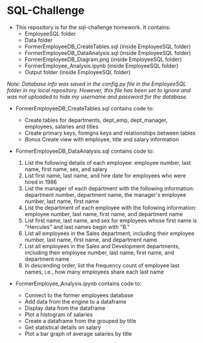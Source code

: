 # SQL-Challenge

* This repository is for the sql-challenge homework.  It contains:
    * EmployeeSQL folder
    * Data folder
    * FormerEmployeeDB_CreateTables.sql (inside EmployeeSQL folder)
    * FormerEmployeeDB_DataAnalysis.sql (inside EmployeeSQL folder)
    * FormerEmployeeDB_Diagram.png (inside EmployeeSQL folder)
    * FormerEmployee_Analysis.ipynb (inside EmployeeSQL folder)
    * Output folder (inside EmployeeSQL folder)

*Note: Database info was saved in the config.py file in the EmployeeSQL folder in my local repository.  However, this file has been set to ignore and was not uploaded to hide my username and password for the database.*


* FormerEmployeeDB_CreateTables.sql contains code to:
    * Create tables for departments, dept_emp, dept_manager, employees, salaries and titles
    * Create primary keys, foreigns keys and relationships between tables
    * *Bonus* Create view with employee, title and salary information


* FormerEmployeeDB_DataAnalysis.sql contains code to:
    1. List the following details of each employee: employee number, last name, first name, sex, and salary
    2. List first name, last name, and hire date for employees who were hired in 1986
    3. List the manager of each department with the following information: department number, department name, the manager's employee number, last name, first name
    4. List the department of each employee with the following information: employee number, last name, first name, and department name
    5. List first name, last name, and sex for employees whose first name is "Hercules" and last names begin with "B."
    6. List all employees in the Sales department, including their employee number, last name, first name, and department name
    7. List all employees in the Sales and Development departments, including their employee number, last name, first name, and department name
    8. In descending order, list the frequency count of employee last names, i.e., how many employees share each last name


* FormerEmployee_Analysis.ipynb contains code to:
    * Connect to the former employees database
    * Add data from the engine to a dataframe
    * Display data from the dataframe
    * Plot a histogram of salaries
    * Create a dataframe from the grouped by title
    * Get statistical details on salary
    * Plot a bar graph of average salaries by title